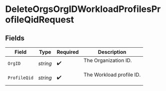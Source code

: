 # DeleteOrgsOrgIDWorkloadProfilesProfileQidRequest


## Fields

| Field                      | Type                       | Required                   | Description                |
| -------------------------- | -------------------------- | -------------------------- | -------------------------- |
| `OrgID`                    | *string*                   | :heavy_check_mark:         | The Organization ID.<br/><br/> |
| `ProfileQid`               | *string*                   | :heavy_check_mark:         | The Workload profile ID.<br/><br/> |